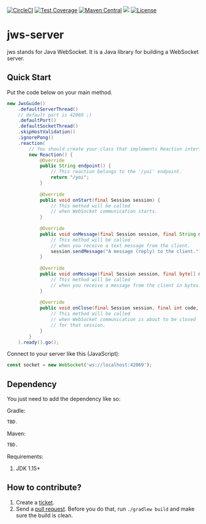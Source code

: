 [![CircleCI](https://circleci.com/gh/levelrin/jws-server.svg?style=svg)](https://circleci.com/gh/levelrin/jws-server)
[![Test Coverage](https://img.shields.io/codecov/c/github/levelrin/jws-server.svg)](https://codecov.io/github/levelrin/jws-server?branch=main)
[![Maven Central](https://img.shields.io/maven-central/v/com.levelrin/jws-server.svg)](https://maven-badges.herokuapp.com/maven-central/com.levelrin/jws-server)
[![](https://tokei.rs/b1/github/levelrin/jws-server?category=code)](https://github.com/levelrin/jws-server)
[![License](https://img.shields.io/badge/license-MIT-green.svg)](https://github.com/levelrin/jws-server/blob/main/LICENSE)

# jws-server

jws stands for Java WebSocket.
It is a Java library for building a WebSocket server.

## Quick Start

Put the code below on your main method.

```java
new JwsGuide()
    .defaultServerThread()
    // default port is 42069 ;)
    .defaultPort()
    .defaultSocketThread()
    .skipHostValidation()
    .ignorePong()
    .reaction(
        // You should create your class that implements Reaction interface.
        new Reaction() {
            @Override
            public String endpoint() {
                // This reaction belongs to the '/yoi' endpoint.
                return "/yoi";
            }
            
            @Override
            public void onStart(final Session session) {
                // This method will be called
                // when WebSocket communication starts.
            }
            
            @Override
            public void onMessage(final Session session, final String message) {
                // This method will be called
                // when you receive a text message from the client.
                session.sendMessage("A message (reply) to the client.");
            }
            
            @Override
            public void onMessage(final Session session, final byte[] message) {
                // This method will be called
                // when you receive a message from the client in bytes.
            }
            
            @Override
            public void onClose(final Session session, final int code, final String reason) {
                // This method will be called
                // when WebSocket communication is about to be closed
                // for that session.
            }
        }
    ).ready().go();
```

Connect to your server like this (JavaScript):
```javascript
const socket = new WebSocket('ws://localhost:42069');
```

## Dependency

You just need to add the dependency like so:

Gradle:
```groovy
TBD.
```

Maven:
```xml
TBD.
```

Requirements:
1. JDK 1.15+

## How to contribute?

1. Create a [ticket](https://github.com/levelrin/jws-server/issues).
2. Send a [pull request](https://github.com/levelrin/jws-server/pulls).
Before you do that, run `./gradlew build` and make sure the build is clean.
